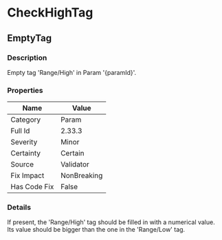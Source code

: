 ﻿---  
uid: Validator_2_33_3  
---

# CheckHighTag

## EmptyTag

### Description

Empty tag 'Range\/High' in Param '{paramId}'.

### Properties

| Name         | Value       |
| ------------ | ----------- |
| Category     | Param       |
| Full Id      | 2.33.3      |
| Severity     | Minor       |
| Certainty    | Certain     |
| Source       | Validator   |
| Fix Impact   | NonBreaking |
| Has Code Fix | False       |

### Details

If present, the 'Range\/High' tag should be filled in with a numerical value.  
Its value should be bigger than the one in the 'Range\/Low' tag.
